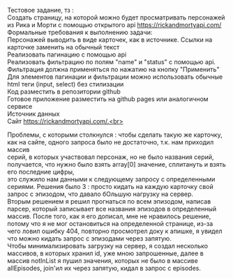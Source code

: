 Тестовое задание, тз : <br>
Создать страницу, на которой можно будет просматривать персонажей из Рика и Морти с помощью открытого api https://rickandmortyapi.com/<br>
Формальные требования к выполнению задачи:<br>
Персонажей выводить в виде карточек, как в источнике. Ссылки на карточке заменить на обычный текст <br>
Реализовать пагинацию с помощью api <br>
Реализовать фильтрацию по полям "name" и "status" с помощью api. Фильтрация должна применяться по нажатию на кнопку "Применить" <br>
Для элементов пагинации и фильтрации можно использовать обычные html теги (input, select) без стилизации <br>
Код разместить в репозитории github <br>
Готовое приложение разместить на github pages или аналогичном сервисе <br>
Источник данных <br>
Сайт https://rickandmortyapi.com/.<br>

Проблемы, с которыми столкнулся : чтобы сделать такую же карточку, как на сайте, одного запроса было не достаточно, т.к. нам приходил массив <br>
серий, в которых участвовал персонаж, но не было названия серий, получается, что нужно было взять array[0] значение, сплитануть и взять его последние цифры, <br>
это служило нам данными к следующему запросу с определенными сериями. Решения было 3 : просто кидать на каждую карточку свой запрос с эпизодом, что давало бОльшую нагрузку на сервер.<br>
Вторым решением я решил прогнаться по всем эпизодом, написав парсер, который записывает все названия эпизодов в определенный массив. После того, как я его дописал, мне не нравилось решение, потому что я не мог остановиться на определенной странице, из-за чего ловил ошибку 404, повторно просмотрел доку к апишке, я увидел что можно кидать запрос с эпизодами через запятую.
<br>
Чтобы минимализировать загрузку на сервер, я создал несколько массивов, в которых хранил id, уже мною запрошенные, далее в массив notInList я пушил значения, которых не было в массиве allEpisodes, join'ил их через запятую, кидал в запрос с episodes.
